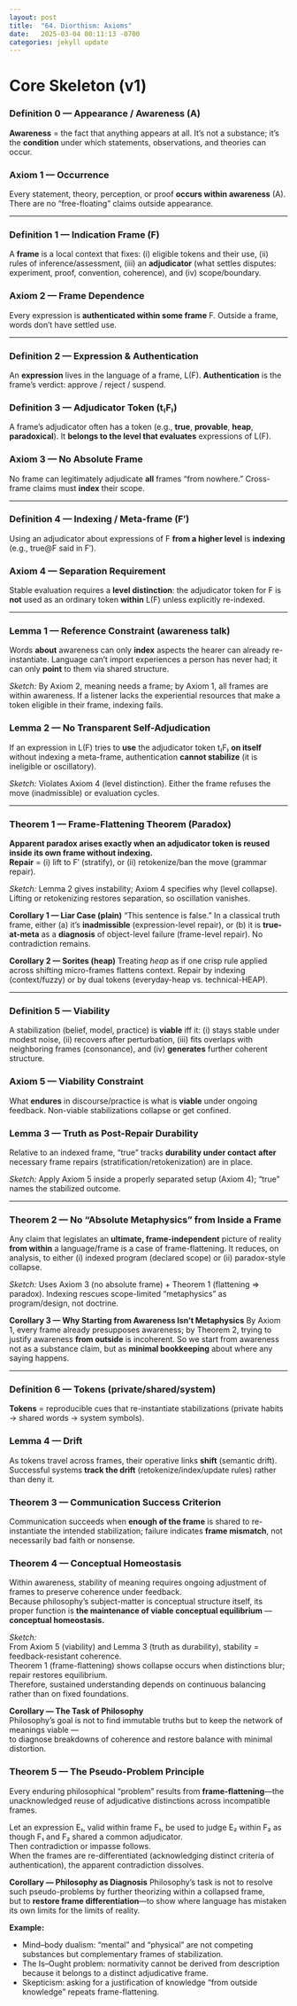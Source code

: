 ```yaml
---
layout: post
title:  "64. Diorthism: Axioms"
date:   2025-03-04 00:11:13 -0700
categories: jekyll update
---
```


# Core Skeleton (v1)

### Definition 0 — Appearance / Awareness (A)
**Awareness** = the fact that anything appears at all. It’s not a substance; it’s the **condition** under which statements, observations, and theories can occur.

### Axiom 1 — Occurrence
Every statement, theory, perception, or proof **occurs within awareness** (A). There are no “free-floating” claims outside appearance.

---

### Definition 1 — Indication Frame (F)
A **frame** is a local context that fixes: (i) eligible tokens and their use, (ii) rules of inference/assessment, (iii) an **adjudicator** (what settles disputes: experiment, proof, convention, coherence), and (iv) scope/boundary.

### Axiom 2 — Frame Dependence
Every expression is **authenticated within some frame** F. Outside a frame, words don’t have settled use.

---

### Definition 2 — Expression & Authentication
An **expression** lives in the language of a frame, L(F). **Authentication** is the frame’s verdict: approve / reject / suspend.

### Definition 3 — Adjudicator Token (t₍F₎)
A frame’s adjudicator often has a token (e.g., **true**, **provable**, **heap**, **paradoxical**). It **belongs to the level that evaluates** expressions of L(F).

### Axiom 3 — No Absolute Frame
No frame can legitimately adjudicate **all** frames “from nowhere.” Cross-frame claims must **index** their scope.

---

### Definition 4 — Indexing / Meta-frame (F′)
Using an adjudicator about expressions of F **from a higher level** is **indexing** (e.g., true@F said in F′).

### Axiom 4 — Separation Requirement
Stable evaluation requires a **level distinction**: the adjudicator token for F is **not** used as an ordinary token **within** L(F) unless explicitly re-indexed.

---

### Lemma 1 — Reference Constraint (awareness talk)
Words **about** awareness can only **index** aspects the hearer can already re-instantiate. Language can’t import experiences a person has never had; it can only **point** to them via shared structure.

*Sketch:* By Axiom 2, meaning needs a frame; by Axiom 1, all frames are within awareness. If a listener lacks the experiential resources that make a token eligible in their frame, indexing fails.

### Lemma 2 — No Transparent Self-Adjudication
If an expression in L(F) tries to **use** the adjudicator token t₍F₎ **on itself** without indexing a meta-frame, authentication **cannot stabilize** (it is ineligible or oscillatory).

*Sketch:* Violates Axiom 4 (level distinction). Either the frame refuses the move (inadmissible) or evaluation cycles.

---

### Theorem 1 — Frame-Flattening Theorem (Paradox)
**Apparent paradox arises exactly when an adjudicator token is reused inside its own frame without indexing.**  
**Repair** = (i) lift to F′ (stratify), or (ii) retokenize/ban the move (grammar repair).

*Sketch:* Lemma 2 gives instability; Axiom 4 specifies why (level collapse). Lifting or retokenizing restores separation, so oscillation vanishes.

**Corollary 1 — Liar Case (plain)**
“This sentence is false.” In a classical truth frame, either (a) it’s **inadmissible** (expression-level repair), or (b) it is **true-at-meta** as a **diagnosis** of object-level failure (frame-level repair). No contradiction remains.

**Corollary 2 — Sorites (heap)**
Treating *heap* as if one crisp rule applied across shifting micro-frames flattens context. Repair by indexing (context/fuzzy) or by dual tokens (everyday-heap vs. technical-HEAP).

---

### Definition 5 — Viability
A stabilization (belief, model, practice) is **viable** iff it: (i) stays stable under modest noise, (ii) recovers after perturbation, (iii) fits overlaps with neighboring frames (consonance), and (iv) **generates** further coherent structure.

### Axiom 5 — Viability Constraint
What **endures** in discourse/practice is what is **viable** under ongoing feedback. Non-viable stabilizations collapse or get confined.

### Lemma 3 — Truth as Post-Repair Durability
Relative to an indexed frame, “true” tracks **durability under contact** **after** necessary frame repairs (stratification/retokenization) are in place.

*Sketch:* Apply Axiom 5 inside a properly separated setup (Axiom 4); “true” names the stabilized outcome.

---

### Theorem 2 — No “Absolute Metaphysics” from Inside a Frame
Any claim that legislates an **ultimate, frame-independent** picture of reality **from within** a language/frame is a case of frame-flattening. It reduces, on analysis, to either (i) indexed program (declared scope) or (ii) paradox-style collapse.

*Sketch:* Uses Axiom 3 (no absolute frame) + Theorem 1 (flattening ⇒ paradox). Indexing rescues scope-limited “metaphysics” as program/design, not doctrine.

**Corollary 3 — Why Starting from Awareness Isn’t Metaphysics**
By Axiom 1, every frame already presupposes awareness; by Theorem 2, trying to justify awareness **from outside** is incoherent. So we start from awareness not as a substance claim, but as **minimal bookkeeping** about where any saying happens.

---

### Definition 6 — Tokens (private/shared/system)
**Tokens** = reproducible cues that re-instantiate stabilizations (private habits → shared words → system symbols).

### Lemma 4 — Drift
As tokens travel across frames, their operative links **shift** (semantic drift). Successful systems **track the drift** (retokenize/index/update rules) rather than deny it.

### Theorem 3 — Communication Success Criterion
Communication succeeds when **enough of the frame** is shared to re-instantiate the intended stabilization; failure indicates **frame mismatch**, not necessarily bad faith or nonsense.

### Theorem 4 — Conceptual Homeostasis
Within awareness, stability of meaning requires ongoing adjustment of frames to preserve coherence under feedback.  
Because philosophy’s subject-matter is conceptual structure itself, its proper function is **the maintenance of viable conceptual equilibrium** — **conceptual homeostasis.**

*Sketch:*  
From Axiom 5 (viability) and Lemma 3 (truth as durability), stability = feedback-resistant coherence.  
Theorem 1 (frame-flattening) shows collapse occurs when distinctions blur; repair restores equilibrium.  
Therefore, sustained understanding depends on continuous balancing rather than on fixed foundations.

**Corollary — The Task of Philosophy**  
Philosophy’s goal is not to find immutable truths but to keep the network of meanings viable —  
to diagnose breakdowns of coherence and restore balance with minimal distortion.

### Theorem 5 — The Pseudo-Problem Principle
Every enduring philosophical “problem” results from **frame-flattening**—the unacknowledged reuse of adjudicative distinctions across incompatible frames.  

Let an expression E₁, valid within frame F₁, be used to judge E₂ within F₂ as though F₁ and F₂ shared a common adjudicator.  
Then contradiction or impasse follows.  
When the frames are re-differentiated (acknowledging distinct criteria of authentication), the apparent contradiction dissolves.

**Corollary — Philosophy as Diagnosis**
Philosophy’s task is not to resolve such pseudo-problems by further theorizing within a collapsed frame,  
but to **restore frame differentiation**—to show where language has mistaken its own limits for the limits of reality.  

**Example:**  
- Mind–body dualism: “mental” and “physical” are not competing substances but complementary frames of stabilization.  
- The Is–Ought problem: normativity cannot be derived from description because it belongs to a distinct adjudicative frame.  
- Skepticism: asking for a justification of knowledge “from outside knowledge” repeats frame-flattening.


